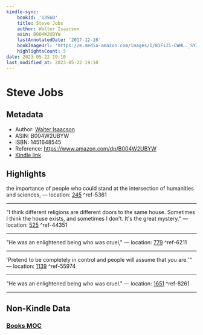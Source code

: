 ```yaml
---
kindle-sync:
    bookId: '13560'
    title: Steve Jobs
    author: Walter Isaacson
    asin: B004W2UBYW
    lastAnnotatedDate: '2017-12-16'
    bookImageUrl: 'https://m.media-amazon.com/images/I/81FiZi-CWHL._SY160.jpg'
    highlightsCount: 5
date: 2023-05-22 19:10
last_modified_at: 2023-05-22 19:10
---
```


# Steve Jobs

## Metadata

-   Author: [Walter Isaacson](https://www.amazon.comundefined)
-   ASIN: B004W2UBYW
-   ISBN: 1451648545
-   Reference: https://www.amazon.com/dp/B004W2UBYW
-   [Kindle link](kindle://book?action=open&asin=B004W2UBYW)

## Highlights

the importance of people who could stand at the intersection of humanities and sciences, — location: [245](kindle://book?action=open&asin=B004W2UBYW&location=245) ^ref-5361

---

"I think different religions are different doors to the same house. Sometimes I think the house exists, and sometimes I don't. It's the great mystery." — location: [525](kindle://book?action=open&asin=B004W2UBYW&location=525) ^ref-44351

---

"He was an enlightened being who was cruel," — location: [779](kindle://book?action=open&asin=B004W2UBYW&location=779) ^ref-6211

---

'Pretend to be completely in control and people will assume that you are.' " — location: [1139](kindle://book?action=open&asin=B004W2UBYW&location=1139) ^ref-55974

---

"He was an enlightened being who was cruel." — location: [1651](kindle://book?action=open&asin=B004W2UBYW&location=1651) ^ref-8261

---

## Non-Kindle Data

### [Books MOC](Books%20MOC.md)
